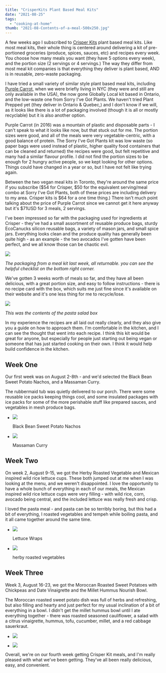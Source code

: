 ```yaml
---
title: "CrisperKits Plant Based Meal Kits"
date: "2021-08-25"
tags:
  - "cooking-at-home"
thumb: "2021-08-Contents-of-a-meal-500x250.jpg"
---
```


A few weeks ago I subscribed to [Crisper Kits](https://crisperkits.ca/) plant based meal kits. Like most meal kits, their whole thing is centered around delivering a kit of pre-portioned groceries (produce, spices, sauces, etc) and recipes every week. You choose how many meals you want (they have 5 options every week), and the portion size (2 servings or 4 servings.) The way they differ from most meal kit companies is that everything they deliver is plant based, AND is in reusable, zero-waste packaging.

I have tried a small variety of similar style plant based meal kits, including [Purple Carrot](https://meshell.ca/blog/the-purple-carrot-vegan-meal-kit-box/), when we were briefly living in NYC (they were and still are only available in the USA), the now gone Globally Local kit based in Ontario, and the low-waste one from Sorry I've Got Plants. We haven't tried Plant Prepped yet (they deliver in Ontario & Quebec,) and I don't know if we will, as it looks like there is a lot of packaging involved (though it is all or mostly recyclable) but it is also another option.

Purple Carrot (in 2016) was a mountain of plastic and disposable parts - I can't speak to what it looks like now, but that stuck out for me. The portion sizes were good, and all of the meals were very vegetable-centric, with a good balance of protein. The Sorry I've Got Plants kit was low waste (so paper bags were used instead of plastic, higher quality food containers that can be cleaned and returned) the recipes were good, but felt repetitive and many had a similar flavour profile. I did not find the portion sizes to be enough for 2 hungry active people, so we kept looking for other options. Things could have changed in a year or so, but I have not felt like trying again.

Between the two vegan meal kits in Toronto, they're around the same price if you subscribe ($54 for Crisper, $50 for the equivalent serving/meal combo at Sorry I've Got Plants, both of these prices are including delivery to my area. Crisper kits is $64 for a one time thing.) There isn't much point talking about the price of Purple Carrot since we cannot get it here anyway but it's $71USD for 3 meals, 2 servings.

I've been impressed so far with the packaging used for ingredients at Crisper - they've had a small assortment of reusable produce bags, sturdy EcoCanucks silicon reusable bags, a variety of mason jars, and small spice jars. Everything looks clean and the produce quality has generally been quite high - as an example - the two avocados I've gotten have been perfect, and we all know those can be chaotic evil.

![](images/Crisper-whats-left.jpg)

_The packaging from a meal kit last week, all returnable. you can see the helpful checklist on the bottom right corner._

We've gotten 3 weeks worth of meals so far, and they have all been delicious, with a great portion size, and easy to follow instructions - there is no recipe card with the box, which suits me just fine since it's available on their website and it's one less thing for me to recycle/lose.

![](images/Contents-of-a-meal.jpg)

_This was the contents of the pasta salad box_

In my experience the recipes are all laid out really clearly, and they also give you a guide on how to approach them. I'm comfortable in the kitchen, and I can see the thought that went into each recipe. I think this kit would be great for anyone, but especially for people just starting out being vegan or someone that has just started cooking on their own. I think it would help build confidence in the kitchen.

## Week One

Our first week was on August 2-8th - and we'd selected the Black Bean Sweet Potato Nachos, and a Massaman Curry.

The rubbermaid tub was quietly delivered to our porch. There were some reusable ice packs keeping things cool, and some insulated packages with ice packs for some of the more perishable stuff like prepared sauces, and vegetables in mesh produce bags.

- ![](images/black-bean-sweet-potato-nachos.jpg)

    Black Bean Sweet Potato Nachos

- ![](images/Massaman-Curry-crisper-kit.jpg)

    Massaman Curry


## Week Two

On week 2, August 9-15, we got the Herby Roasted Vegetable and Mexican inspired wild rice lettuce cups. These both jumped out at me when I was looking at the menu, and we weren't disappointed. I love the opportunity to have a whole bunch of everything in each of our meals, the Mexican inspired wild rice lettuce cups were very filling - with wild rice, corn, avocado being central, and the included lettuce was really fresh and crisp.

I loved the pasta meal - and pasta can be so terribly boring, but this had a bit of everything, I roasted vegetables and tempeh while boiling pasta, and it all came together around the same time.

- ![](images/Wild-Rice-Lettuce-Cups-on-a-plate-crisper-kits.jpg)

    Lettuce Wraps

- ![](images/IMG_8332-768x1024.jpg)

    herby roasted vegetables


## Week Three

Week 3, August 16-23, we got the Moroccan Roasted Sweet Potatoes with Chickpeas and Date Vinaigrette and the Millet Hummus Nourish Bowl.

The Moroccan roasted sweet potato dish was full of herbs and refreshing, but also filling and hearty and just perfect for my usual inclination of a bit of everything in a bowl. I didn't get the millet hummus bowl until I ate everything together - there was roasted seasoned cauliflower, a salad with a citrus vinaigrette, hummus, tofu, cucumber, millet, and a red cabbage sauerkraut.

- ![](images/Moroccan-Roasted-Sweet-Potatoes-with-Chickpeas-and-Date-Vinaigrette-and-the-Millet-Hummus-Nourish-Bowl.jpg)

- ![](images/Millet-Hummus-Nourish-Bowl.jpg)


Overall, we're on our fourth week getting Crisper Kit meals, and I'm really pleased with what we've been getting. They've all been really delicious, easy, and convenient.
